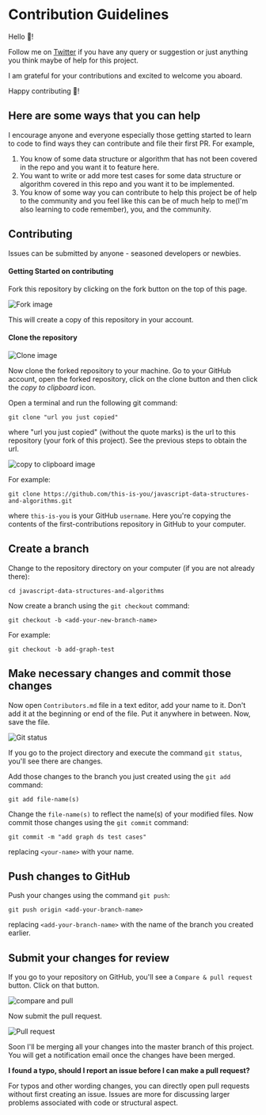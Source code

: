 # Contribution Guidelines

Hello 👋!

Follow me on [Twitter](<https://twitter.com/edwinloms>) if you have any query or suggestion or just anything you think maybe of help for this project.

I am grateful for your contributions and excited to welcome you aboard.

Happy contributing 🎉!

## Here are some ways that you can help

I encourage anyone and everyone especially those getting started to learn to code to find ways they can contribute and file their first PR. For example,

1. You know of some data structure or algorithm that has not been covered in the repo and you want it to feature here.
2. You want to write or add more test cases for some data structure or algorithm covered in this repo and you want it to be implemented.
3. You know of some way you can contribute to help this project be of help to the community and you feel like this can be of much help to me(I'm also learning to code remember), you, and the community.

## Contributing

Issues can be submitted by anyone - seasoned developers or newbies.

#### Getting Started on contributing

Fork this repository by clicking on the fork button on the top of this page.

![Fork image](https://res.cloudinary.com/dazskjikr/image/upload/v1559468477/fork.png)

This will create a copy of this repository in your account.

#### Clone the repository

![Clone image](https://res.cloudinary.com/dazskjikr/image/upload/v1559468477/clone.png)

Now clone the forked repository to your machine. Go to your GitHub account, open the forked repository, click on the clone button and then click the *copy to clipboard* icon.

Open a terminal and run the following git command:

```
git clone "url you just copied"
```
where "url you just copied" (without the quote marks) is the url to this repository (your fork of this project). See the previous steps to obtain the url.

![copy to clipboard image](https://res.cloudinary.com/dazskjikr/image/upload/v1559468477/clone_url.png)

For example:
```
git clone https://github.com/this-is-you/javascript-data-structures-and-algorithms.git
```
where `this-is-you` is your GitHub `username`. Here you're copying the contents of the first-contributions repository in GitHub to your computer.

## Create a branch

Change to the repository directory on your computer (if you are not already there):

```
cd javascript-data-structures-and-algorithms
```
Now create a branch using the `git checkout` command:
```
git checkout -b <add-your-new-branch-name>
```

For example:
```
git checkout -b add-graph-test
```


## Make necessary changes and commit those changes

Now open `Contributors.md` file in a text editor, add your name to it. Don't add it at the beginning or end of the file. Put it anywhere in between. Now, save the file.

![Git status](https://res.cloudinary.com/dazskjikr/image/upload/v1559469008/Screenshot_from_2019-06-02_12-39-57.png)


If you go to the project directory and execute the command `git status`, you'll see there are changes.


Add those changes to the branch you just created using the `git add` command:

```
git add file-name(s)
```

Change the `file-name(s)` to reflect the name(s) of your modified files. Now commit those changes using the `git commit` command:
```
git commit -m "add graph ds test cases"
```
replacing `<your-name>` with your name.

## Push changes to GitHub

Push your changes using the command `git push`:
```
git push origin <add-your-branch-name>
```
replacing `<add-your-branch-name>` with the name of the branch you created earlier.

## Submit your changes for review

If you go to your repository on GitHub, you'll see a  `Compare & pull request` button. Click on that button.

![compare and pull](https://res.cloudinary.com/dazskjikr/image/upload/v1559469482/Screenshot_from_2019-06-02_12-57-09.png)

Now submit the pull request.

![Pull request](https://res.cloudinary.com/dazskjikr/image/upload/v1559469381/Screenshot_from_2019-06-02_12-55-36.png)

Soon I'll be merging all your changes into the master branch of this project. You will get a notification email once the changes have been merged.

**I found a typo, should I report an issue before I can make a pull request?**

For typos and other wording changes, you can directly open pull requests without first creating an issue. Issues are more for discussing larger problems associated with code or structural aspect.

